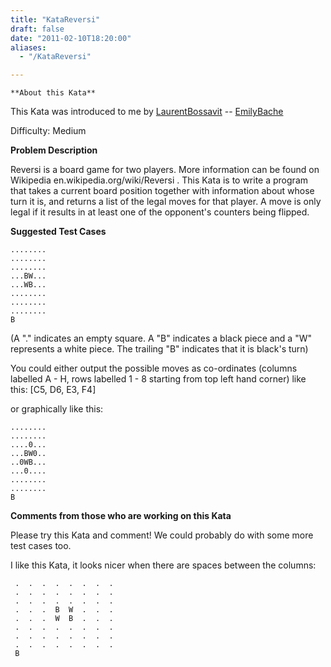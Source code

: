 ```yaml
---
title: "KataReversi"
draft: false
date: "2011-02-10T18:20:00"
aliases:
  - "/KataReversi"

---
```

    **About this Kata**

This Kata was introduced to me by
[LaurentBossavit](/people/LaurentBossavit) --
[EmilyBache](/people/EmilyBache)

Difficulty: Medium

**Problem Description**

Reversi is a board game for two players. More information can be found
on Wikipedia en.wikipedia.org/wiki/Reversi . This Kata is to write a
program that takes a current board position together with information
about whose turn it is, and returns a list of the legal moves for that
player. A move is only legal if it results in at least one of the
opponent's counters being flipped.

**Suggested Test Cases**

    ........
    ........
    ........
    ...BW...
    ...WB...
    ........
    ........
    ........
    B

(A "." indicates an empty square. A "B" indicates a black piece and a
"W" represents a white piece. The trailing "B" indicates that it is
black's turn)

You could either output the possible moves as co-ordinates (columns
labelled A - H, rows labelled 1 - 8 starting from top left hand corner)
like this: \[C5, D6, E3, F4\]

or graphically like this:

    ........
    ........
    ....0...
    ...BW0..
    ..0WB...
    ...0....
    ........
    ........
    B

**Comments from those who are working on this Kata**

Please try this Kata and comment! We could probably do with some more
test cases too.

I like this Kata, it looks nicer when there are spaces between the
columns:

     .  .  .  .  .  .  .  . 
     .  .  .  .  .  .  .  . 
     .  .  .  .  .  .  .  . 
     .  .  .  B  W  .  .  . 
     .  .  .  W  B  .  .  . 
     .  .  .  .  .  .  .  . 
     .  .  .  .  .  .  .  . 
     .  .  .  .  .  .  .  . 
     B

